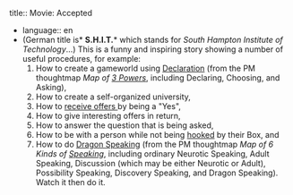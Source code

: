 title:: Movie: Accepted

- language::  en
- (German title is* **S.H.I.T.*** which stands for *South Hampton Institute of Technology*...)
  This is a funny and inspiring story showing a number of useful procedures, for example:
  1. How to create a gameworld using [Declaration](http://declaring.mystrikingly.com) (from the PM thoughtmap *Map of [3 Powers](http://3powers.mystrikingly.com)*, including Declaring, Choosing, and Asking),
  2. How to create a self-organized university,
  3. How to [receive offers ](http://negotiateintimacy.mystrikingly.com)by being a "Yes",
  4. How to give interesting offers in return,
  5. How to answer the question that is being asked,
  6. How to be with a person while not being [hooked](http://becomeunhookable.mystrikingly.com/) by their Box, and
  7. How to do [Dragon Speaking](http://dragonspeaking.mystrikingly.com/) (from the PM thoughtmap *Map of 6 Kinds of [Speaking](http://speakings.mystrikingly.com/)*,
   including ordinary Neurotic Speaking, Adult Speaking, Discussion (which
   may be either Neurotic or Adult), Possibility Speaking, Discovery 
  Speaking, and Dragon Speaking).
  Watch it then do it.